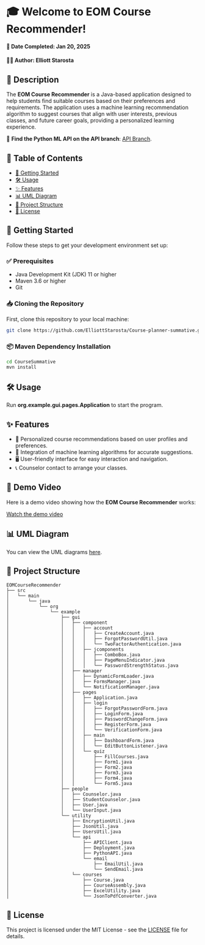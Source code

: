 # 🎓 Welcome to EOM Course Recommender!



#### 📅 Date Completed: Jan 20, 2025

#### 👨‍💻 Author: Elliott Starosta

## 📌 Description

The **EOM Course Recommender** is a Java-based application designed to help students find suitable courses based on their preferences and requirements. The application uses a machine learning recommendation algorithm to suggest courses that align with user interests, previous classes, and future career goals, providing a personalized learning experience.

🔗 **Find the Python ML API on the API branch**: [API Branch](https://github.com/ElliottStarosta/Course-planner-summative/tree/API).

## 📜 Table of Contents

- [🚀 Getting Started](#-getting-started)
- [🛠️ Usage](#-usage)
- [✨ Features](#-features)
- [📊 UML Diagram](#-uml-diagram)
- [📂 Project Structure](#-project-structure)
- [📜 License](#-license)

## 🚀 Getting Started

Follow these steps to get your development environment set up:

### ✅ Prerequisites

- Java Development Kit (JDK) 11 or higher
- Maven 3.6 or higher
- Git

### 📥 Cloning the Repository

First, clone this repository to your local machine:

```bash
git clone https://github.com/ElliottStarosta/Course-planner-summative.git
```

### 📦 Maven Dependency Installation

```bash
cd CourseSummative
mvn install
```

## 🛠️ Usage

Run **org.example.gui.pages.Application** to start the program.

## ✨ Features

- 🎯 Personalized course recommendations based on user profiles and preferences.
- 🤖 Integration of machine learning algorithms for accurate suggestions.
- 🖥️ User-friendly interface for easy interaction and navigation.
- 📞 Counselor contact to arrange your classes.

## 🎥 Demo Video

Here is a demo video showing how the **EOM Course Recommender** works:

[Watch the demo video](assets/demo-video.mp4)


## 📊 UML Diagram

You can view the UML diagrams [here](https://docs.google.com/document/d/1RnHR5U51fuQDec1-17yL2D_yQI_z8zwKZ3HttHLKJSo/edit?usp=sharing).

## 📂 Project Structure

```
EOMCourseRecommender
├── src
│   └── main
│       └── java
│           └── org
│               └── example
│                   ├── gui
│                   │   ├── component
│                   │   │   ├── account
│                   │   │   │   ├── CreateAccount.java
│                   │   │   │   ├── ForgotPasswordUtil.java
│                   │   │   │   └── TwoFactorAuthentication.java
│                   │   │   ├── jcomponents
│                   │   │   │   ├── ComboBox.java
│                   │   │   │   ├── PageMenuIndicator.java
│                   │   │   │   └── PasswordStrengthStatus.java
│                   │   ├── manager
│                   │   │   ├── DynamicFormLoader.java
│                   │   │   ├── FormsManager.java
│                   │   │   └── NotificationManager.java
│                   │   ├── pages
│                   │   │   ├── Application.java
│                   │   │   ├── login
│                   │   │   │   ├── ForgotPasswordForm.java
│                   │   │   │   ├── LoginForm.java
│                   │   │   │   ├── PasswordChangeForm.java
│                   │   │   │   ├── RegisterForm.java
│                   │   │   │   └── VerificationForm.java
│                   │   │   ├── main
│                   │   │   │   ├── DashboardForm.java
│                   │   │   │   └── EditButtonListener.java
│                   │   │   └── quiz
│                   │   │       ├── FillCourses.java
│                   │   │       ├── Form1.java
│                   │   │       ├── Form2.java
│                   │   │       ├── Form3.java
│                   │   │       ├── Form4.java
│                   │   │       └── Form5.java
│                   ├── people
│                   │   ├── Counselor.java
│                   │   ├── StudentCounselor.java
│                   │   ├── User.java
│                   │   └── UserInput.java
│                   └── utility
│                       ├── EncryptionUtil.java
│                       ├── JsonUtil.java
│                       ├── UsersUtil.java
│                       └── api
│                           ├── APIClient.java
│                           ├── Deployment.java
│                           ├── PythonAPI.java
│                           └── email
│                               ├── EmailUtil.java
│                               └── SendEmail.java
│                       └── courses
│                           ├── Course.java
│                           ├── CourseAssembly.java
│                           ├── ExcelUtility.java
│                           └── JsonToPdfConverter.java
```

## 📜 License

This project is licensed under the MIT License - see the [LICENSE](LICENSE) file for details.
